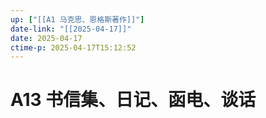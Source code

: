 ```yaml
---
up: ["[[A1 马克思、恩格斯著作]]"]
date-link: "[[2025-04-17]]"
date: 2025-04-17
ctime-p: 2025-04-17T15:12:52
---
```


# A13 书信集、日记、函电、谈话
